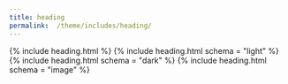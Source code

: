 ```yaml
---
title: heading
permalink:  /theme/includes/heading/
---
```

<!-- v1.2.110 pages/theme/includes/heading.md-->

{% include heading.html %}
{% include heading.html schema = "light" %}
{% include heading.html schema = "dark" %}
{% include heading.html schema = "image" %}
